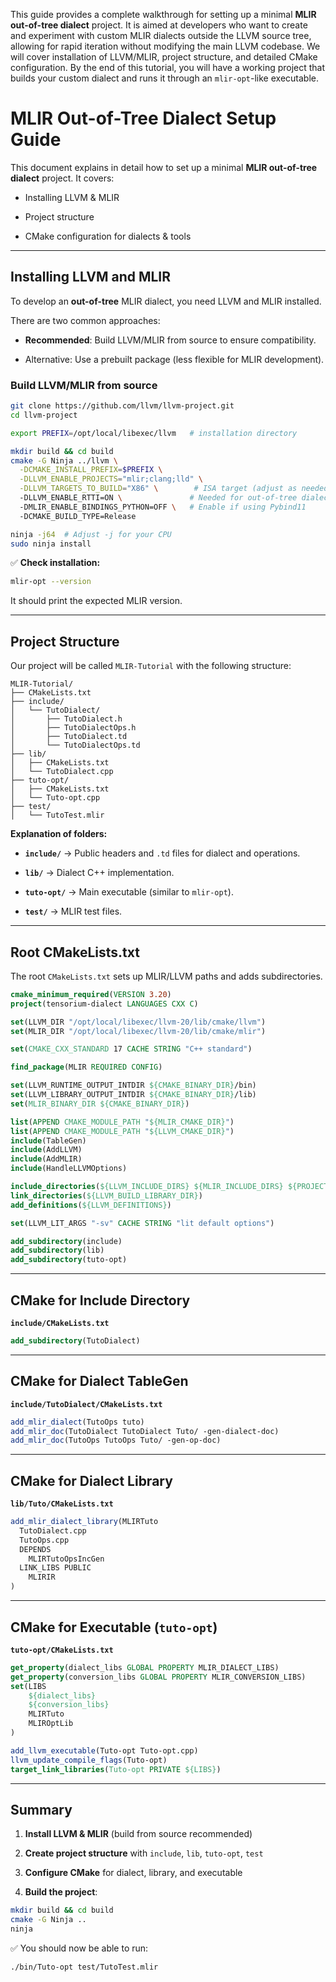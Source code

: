 This guide provides a complete walkthrough for setting up a minimal **MLIR out-of-tree dialect** project. It is aimed at developers who want to create and experiment with custom MLIR dialects outside the LLVM source tree, allowing for rapid iteration without modifying the main LLVM codebase. We will cover installation of LLVM/MLIR, project structure, and detailed CMake configuration. By the end of this tutorial, you will have a working project that builds your custom dialect and runs it through an `mlir-opt`-like executable.
# MLIR Out-of-Tree Dialect Setup Guide

This document explains in detail how to set up a minimal **MLIR out-of-tree dialect** project. It covers:

- Installing LLVM & MLIR
    
- Project structure
    
- CMake configuration for dialects & tools
    

---

## Installing LLVM and MLIR

To develop an **out-of-tree** MLIR dialect, you need LLVM and MLIR installed.

There are two common approaches:

- **Recommended**: Build LLVM/MLIR from source to ensure compatibility.
    
- Alternative: Use a prebuilt package (less flexible for MLIR development).
    

### **Build LLVM/MLIR from source**

```bash
git clone https://github.com/llvm/llvm-project.git
cd llvm-project

export PREFIX=/opt/local/libexec/llvm   # installation directory

mkdir build && cd build
cmake -G Ninja ../llvm \
  -DCMAKE_INSTALL_PREFIX=$PREFIX \
  -DLLVM_ENABLE_PROJECTS="mlir;clang;lld" \
  -DLLVM_TARGETS_TO_BUILD="X86" \        # ISA target (adjust as needed)
  -DLLVM_ENABLE_RTTI=ON \               # Needed for out-of-tree dialects
  -DMLIR_ENABLE_BINDINGS_PYTHON=OFF \   # Enable if using Pybind11
  -DCMAKE_BUILD_TYPE=Release

ninja -j64  # Adjust -j for your CPU
sudo ninja install
```

✅ **Check installation:**

```bash
mlir-opt --version
```

It should print the expected MLIR version.

---

## Project Structure

Our project will be called `MLIR-Tutorial` with the following structure:

```
MLIR-Tutorial/
├── CMakeLists.txt
├── include/
│   └── TutoDialect/
│       ├── TutoDialect.h
│       ├── TutoDialectOps.h
│       ├── TutoDialect.td
│       └── TutoDialectOps.td
├── lib/
│   ├── CMakeLists.txt
│   └── TutoDialect.cpp
├── tuto-opt/
│   ├── CMakeLists.txt
│   └── Tuto-opt.cpp
├── test/
│   └── TutoTest.mlir
```

 **Explanation of folders:**

- **`include/`** → Public headers and `.td` files for dialect and operations.
    
- **`lib/`** → Dialect C++ implementation.
    
- **`tuto-opt/`** → Main executable (similar to `mlir-opt`).
    
- **`test/`** → MLIR test files.
    

---

## Root CMakeLists.txt

The root `CMakeLists.txt` sets up MLIR/LLVM paths and adds subdirectories.

```cmake
cmake_minimum_required(VERSION 3.20)
project(tensorium-dialect LANGUAGES CXX C)

set(LLVM_DIR "/opt/local/libexec/llvm-20/lib/cmake/llvm")
set(MLIR_DIR "/opt/local/libexec/llvm-20/lib/cmake/mlir")

set(CMAKE_CXX_STANDARD 17 CACHE STRING "C++ standard")

find_package(MLIR REQUIRED CONFIG)

set(LLVM_RUNTIME_OUTPUT_INTDIR ${CMAKE_BINARY_DIR}/bin)
set(LLVM_LIBRARY_OUTPUT_INTDIR ${CMAKE_BINARY_DIR}/lib)
set(MLIR_BINARY_DIR ${CMAKE_BINARY_DIR})

list(APPEND CMAKE_MODULE_PATH "${MLIR_CMAKE_DIR}")
list(APPEND CMAKE_MODULE_PATH "${LLVM_CMAKE_DIR}")
include(TableGen)
include(AddLLVM)
include(AddMLIR)
include(HandleLLVMOptions)

include_directories(${LLVM_INCLUDE_DIRS} ${MLIR_INCLUDE_DIRS} ${PROJECT_SOURCE_DIR}/include ${PROJECT_BINARY_DIR}/include)
link_directories(${LLVM_BUILD_LIBRARY_DIR})
add_definitions(${LLVM_DEFINITIONS})

set(LLVM_LIT_ARGS "-sv" CACHE STRING "lit default options")

add_subdirectory(include)
add_subdirectory(lib)
add_subdirectory(tuto-opt)
```

---

## CMake for Include Directory

**`include/CMakeLists.txt`**

```cmake
add_subdirectory(TutoDialect)
```

---

## CMake for Dialect TableGen

**`include/TutoDialect/CMakeLists.txt`**

```cmake
add_mlir_dialect(TutoOps tuto)
add_mlir_doc(TutoDialect TutoDialect Tuto/ -gen-dialect-doc)
add_mlir_doc(TutoOps TutoOps Tuto/ -gen-op-doc)
```

---

## CMake for Dialect Library

**`lib/Tuto/CMakeLists.txt`**

```cmake
add_mlir_dialect_library(MLIRTuto
  TutoDialect.cpp
  TutoOps.cpp
  DEPENDS
    MLIRTutoOpsIncGen
  LINK_LIBS PUBLIC
    MLIRIR
)
```

---

## CMake for Executable (`tuto-opt`)

**`tuto-opt/CMakeLists.txt`**

```cmake
get_property(dialect_libs GLOBAL PROPERTY MLIR_DIALECT_LIBS)
get_property(conversion_libs GLOBAL PROPERTY MLIR_CONVERSION_LIBS)
set(LIBS
    ${dialect_libs}
    ${conversion_libs}
    MLIRTuto
    MLIROptLib
)

add_llvm_executable(Tuto-opt Tuto-opt.cpp)
llvm_update_compile_flags(Tuto-opt)
target_link_libraries(Tuto-opt PRIVATE ${LIBS})
```

---

## Summary

1. **Install LLVM & MLIR** (build from source recommended)
    
2. **Create project structure** with `include`, `lib`, `tuto-opt`, `test`
    
3. **Configure CMake** for dialect, library, and executable
    
4. **Build the project**:
    

```bash
mkdir build && cd build
cmake -G Ninja ..
ninja
```

✅ You should now be able to run:

```bash
./bin/Tuto-opt test/TutoTest.mlir
```